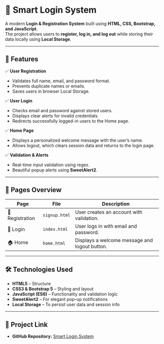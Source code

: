 # 🧠 Smart Login System  

A modern **Login & Registration System** built using **HTML, CSS, Bootstrap, and JavaScript**.  
The project allows users to **register, log in, and log out** while storing their data locally using **Local Storage**.  

---

## 🌙 Features  

✅ **User Registration**  
- Validates full name, email, and password format.  
- Prevents duplicate names or emails.  
- Saves users in browser Local Storage.  

✅ **User Login**  
- Checks email and password against stored users.  
- Displays clear alerts for invalid credentials.  
- Redirects successfully logged-in users to the Home page.  

✅ **Home Page**  
- Displays a personalized welcome message with the user’s name.  
- Allows logout, which clears session data and returns to the login page.  

✅ **Validation & Alerts**  
- Real-time input validation using regex.  
- Beautiful popup alerts using **SweetAlert2**.  

---

## 🧩 Pages Overview  

| Page | File | Description |
|------|------|--------------|
| 📝 Registration | `signup.html` | User creates an account with validation. |
| 🔐 Login | `index.html` | User logs in with email and password. |
| 🏠 Home | `home.html` | Displays a welcome message and logout button. |

---

## 🛠️ Technologies Used  

- **HTML5** – Structure  
- **CSS3 & Bootstrap 5** – Styling and layout  
- **JavaScript (ES6)** – Functionality and validation logic  
- **SweetAlert2** – For elegant pop-up notifications  
- **Local Storage** – To persist user data and session info  

---

## 🔗 **Project Link**  
- **GitHub Repository:** [Smart Login System](https://mohamedbehairy.github.io/User-Authentication-System-JS/)  
